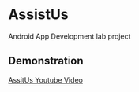 # AssistUs
Android App Development lab project

## Demonstration
[AssitUs Youtube Video](youtube.com/watch?v=4QlaiFfylHQ)
